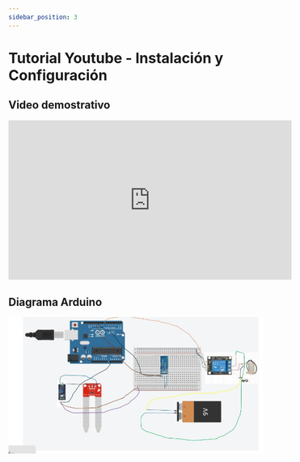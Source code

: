 ```yaml
---
sidebar_position: 3
---
```


# Tutorial Youtube - Instalación y Configuración

## Video demostrativo
<iframe width="560" height="315" src="https://www.youtube.com/embed/xGYGnRytTrc" 
title="YouTube video player" frameborder="0" 
allow="accelerometer; autoplay; clipboard-write; encrypted-media; gyroscope; picture-in-picture" 
allowfullscreen style={{display: 'block', marginLeft: 'auto', marginRight: 'auto', paddingBottom: '1rem'}}></iframe>

## Diagrama Arduino

![Example image](../../static/img/PROTOTIPO%20-%20ARDUINO%20UNO%20R3.jpg)